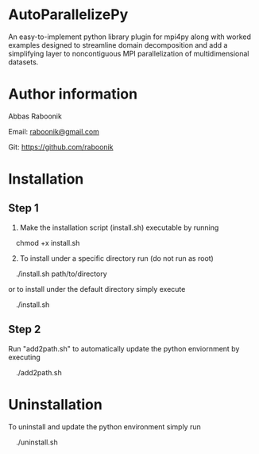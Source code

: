 # AutoParallelizePy
An easy-to-implement python library plugin for mpi4py along with worked examples designed to streamline domain decomposition and add a simplifying layer to noncontiguous MPI parallelization of multidimensional datasets.

# Author information
Abbas Raboonik

Email: raboonik@gmail.com

Git:   https://github.com/raboonik

# Installation
## Step 1
1) Make the installation script (install.sh) executable by running

&nbsp;&nbsp;&nbsp;&nbsp;chmod +x install.sh

2) To install under a specific directory run (do not run as root)

&nbsp;&nbsp;&nbsp;&nbsp;./install.sh path/to/directory

or to install under the default directory simply execute

&nbsp;&nbsp;&nbsp;&nbsp;./install.sh

## Step 2
Run "add2path.sh" to automatically update the python enviornment by executing

&nbsp;&nbsp;&nbsp;&nbsp;./add2path.sh


# Uninstallation
To uninstall and update the python environment simply run

&nbsp;&nbsp;&nbsp;&nbsp;./uninstall.sh